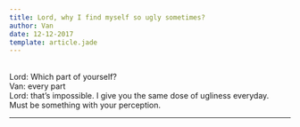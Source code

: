 ```yaml
---
title: Lord, why I find myself so ugly sometimes?
author: Van
date: 12-12-2017
template: article.jade
---
```


<br> Lord: Which part of yourself?
<br> Van: every part
<br> Lord: that’s impossible. I give you the same dose of ugliness everyday. <br> Must be something with your perception.

---








